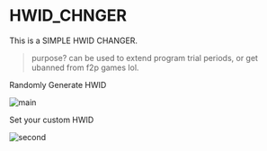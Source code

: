 # HWID_CHNGER
This is a SIMPLE HWID CHANGER.
> purpose? can be used to extend program trial periods, or get ubanned from f2p games lol.


Randomly Generate HWID

![main](https://imgur.com/CgnpZff.png)


Set your custom HWID

![second](https://imgur.com/w3NtfPv.png)

